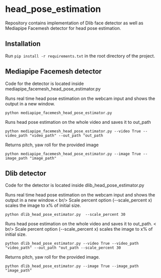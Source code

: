 # head_pose_estimation

Repository contains implementation of Dlib face detector as well as Mediapipe Facemesh detector for head pose estimation. 


## Installation

Run `pip install -r requirements.txt` in the root directory of the project.

## Mediapipe Facemesh detector
Code for the detector is located inside mediapipe_facemesh_head_pose_estimator.py

Runs real time head pose estimation on the webcam input and shows the output in a new window.

`python mediapipe_facemesh_head_pose_estimator.py`

Runs head pose estimation on the whole video and saves it to out_path

`python mediapipe_facemesh_head_pose_estimator.py --video True --video_path "video_path" --out_path "out_path`

Returns pitch, yaw roll for the provided image

`python mediapipe_facemesh_head_pose_estimator.py --image True --image_path "image_path" `

## Dlib detector
Code for the detector is located inside dlib_head_pose_estimator.py 

Runs real time head pose estimation on the webcam input and shows the output in a new window.< br/>
Scale percent option (--scale_percent x) scales the image to x% of initial size.

`python dlib_head_pose_estimator.py  --scale_percent 30`

Runs head pose estimation on the whole video and saves it to out_path. < br/>
Scale percent option (--scale_percent x) scales the image to x% of initial size.

`python dlib_head_pose_estimator.py --video True --video_path "video_path" --out_path "out_path --scale_percent 30`

Returns pitch, yaw roll for the provided image. 

`python dlib_head_pose_estimator.py --image True --image_path "image_path" `
